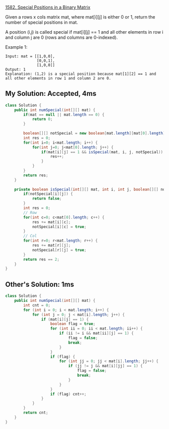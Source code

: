 [1582. Special Positions in a Binary Matrix](https://leetcode.com/contest/weekly-contest-206/problems/special-positions-in-a-binary-matrix/)

Given a rows x cols matrix mat, where mat[i][j] is either 0 or 1, return the number of special positions in mat.

A position (i,j) is called special if mat[i][j] == 1 and all other elements in row i and column j are 0 (rows and columns are 0-indexed).

Example 1:

    Input: mat = [[1,0,0],
                  [0,0,1],
                  [1,0,0]]
    Output: 1
    Explanation: (1,2) is a special position because mat[1][2] == 1 and all other elements in row 1 and column 2 are 0.


## My Solution: Accepted, 4ms
```java
class Solution {
    public int numSpecial(int[][] mat) {
        if(mat == null || mat.length == 0) {
            return 0;
        }
        
        boolean[][] notSpecial = new boolean[mat.length][mat[0].length];
        int res = 0;
        for(int i=0; i<mat.length; i++) {
            for(int j=0; j<mat[0].length; j++) {
                if(mat[i][j] == 1 && isSpecial(mat, i, j, notSpecial)) {
                    res++;
                }
            }
        }
        return res;
    }
    
    private boolean isSpecial(int[][] mat, int i, int j, boolean[][] notSpecial) {
        if(notSpecial[i][j]) {
            return false;
        }
        int res = 0;
        // Row
        for(int c=0; c<mat[0].length; c++) {
            res += mat[i][c];
            notSpecial[i][c] = true;
        }
        // Col
        for(int r=0; r<mat.length; r++) {
            res += mat[r][j];
            notSpecial[r][j] = true;
        }
        return res == 2;
    }
}
```


## Other's Solution: 1ms
```java
class Solution {
    public int numSpecial(int[][] mat) {
        int cnt = 0;
        for (int i = 0; i < mat.length; i++) {
            for (int j = 0; j < mat[i].length; j++) {
                if (mat[i][j] == 1) {
                    boolean flag = true;
                    for (int ii = 0; ii < mat.length; ii++) {
                        if (ii != i && mat[ii][j] == 1) {
                            flag = false;
                            break;
                        }
                    }
                    if (flag) {
                        for (int jj = 0; jj < mat[i].length; jj++) {
                            if (jj != j && mat[i][jj] == 1) {
                                flag = false;
                                break;
                            }
                        }
                    }
                    if (flag) cnt++;
                }
            }
        }
        return cnt;
    }
}
```